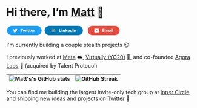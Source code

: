 <!-- <p><img src="/assets/MattEspozReadMe.png" alt="Matthew Espinoza">
<p align="center"> -->

# Hi there, I’m [Matt](https://matthewespinoza.com/) 👋

<a href="https://twitter.com/mattespoz" title="Twitter"><img src="/assets/TwitterSM.svg"  height="25" aria-hidden="true"></a> <a href="https://www.linkedin.com/in/mattespoz/" title="LinkedIn"><img src="/assets/LinkedInSM.svg" height="25" aria-hidden="true" style="margin-right: 5px;"></a> <a href="mailto: matt@matthewespinoza.com" title="Email"><img src="/assets/GmailSM.svg" height="25" aria-hidden="true"></a>
 
I'm currently building a couple stealth projects 😉
  
  
I previously worked at [Meta](https://meta.com/) ☁️, [Virtually (YC20)](https://www.tryvirtually.com/) 💎, and co-founded [Agora Labs](https://www.agoralabs.xyz/) 🧩 (acquired by Talent Protocol) 

![Matt's's GitHub stats](https://github-readme-stats.vercel.app/api?username=mattespoz&show_icons=true&theme=algolia)      |  ![GitHub Streak](https://streak-stats.demolab.com?user=MattEspoz&theme=algolia)
:-------------------------:|:-------------------------:

You can find me building the largest invite-only tech group at [Inner Circle](https://www.innercirclehq.com/), and shipping new ideas and projects on [Twitter](https://twitter.com/mattespoz) 💫
